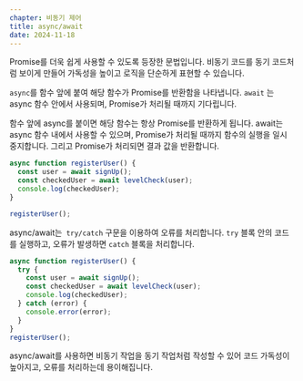 ```yaml
---
chapter: 비동기 제어
title: async/await
date: 2024-11-18
---
```


Promise를 더욱 쉽게 사용할 수 있도록 등장한 문법입니다. 비동기 코드를 동기 코드처럼 보이게 만들어 가독성을 높이고 로직을 단순하게 표현할 수 있습니다.

`async`를 함수 앞에 붙여 해당 함수가 Promise를 반환함을 나타냅니다. `await` 는 async 함수 안에서 사용되며, Promise가 처리될 때까지 기다립니다.

함수 앞에 async를 붙이면 해당 함수는 항상 Promise를 반환하게 됩니다. await는 async 함수 내에서 사용할 수 있으며, Promise가 처리될 때까지 함수의 실행을 일시 중지합니다. 그리고 Promise가 처리되면 결과 값을 반환합니다.

```jsx
async function registerUser() {
  const user = await signUp();
  const checkedUser = await levelCheck(user);
  console.log(checkedUser);
}

registerUser();
```

async/await는` try/catch` 구문을 이용하여 오류를 처리합니다. `try` 블록 안의 코드를 실행하고, 오류가 발생하면 `catch` 블록을 처리합니다.

```jsx
async function registerUser() {
  try {
    const user = await signUp();
    const checkedUser = await levelCheck(user);
    console.log(checkedUser);
  } catch (error) {
    console.error(error);
  }
}
registerUser();
```

async/await를 사용하면 비동기 작업을 동기 작업처럼 작성할 수 있어 코드 가독성이 높아지고, 오류를 처리하는데 용이해집니다.
